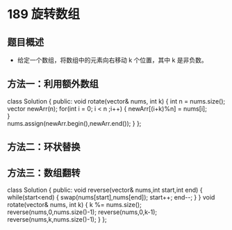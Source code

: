 # 189 旋转数组

## 题目概述
- 给定一个数组，将数组中的元素向右移动 k 个位置，其中 k 是非负数。


## 方法一：利用额外数组

class Solution {
public:
    void rotate(vector<int>& nums, int k) {
        int n = nums.size();
        vector<int> newArr(n);
        for(int i = 0; i < n ;i++)
        {
            newArr[(i+k)%n] = nums[i];            
        }                
        nums.assign(newArr.begin(),newArr.end());
    }
};

## 方法二：环状替换



## 方法三：数组翻转

class Solution {
public:
    void reverse(vector<int>& nums,int start,int end)
    {
        while(start<end)
        {
            swap(nums[start],nums[end]);
            start++;
            end--;
        }
    }
    void rotate(vector<int>& nums, int k) {
        k %= nums.size();
        reverse(nums,0,nums.size()-1);
        reverse(nums,0,k-1);
        reverse(nums,k,nums.size()-1);
    }
};
